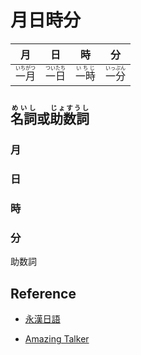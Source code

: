 # 月日時分




|月|日|時|分|
| -- | -- | -- | -- |
| <ruby>一月<rt>いちがつ</rt></ruby> | <ruby>一日<rt>ついたち</rt></ruby> | <ruby>一時<rt>いちじ</rt></ruby> | <ruby>一分<rt>いっぷん</rt></ruby> |

## <ruby>名詞<rt>めいし</rt></ruby>或<ruby>助数詞<rt>じょすうし</rt></ruby>

### 月

### 日

### 時

### 分

助数詞

## Reference

* [永漢日語](https://www.eikan.com.tw/blogs/107)

* [Amazing Talker](https://tw.amazingtalker.com/blog/zh-tw/zh-jap/11497/)
